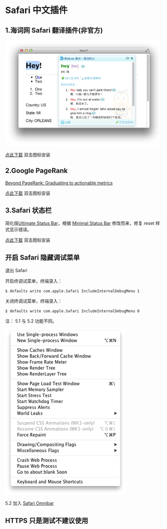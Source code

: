 # Safari 中文插件

## 1.海词网 Safari 翻译插件(非官方)
![Safari 英文翻译插件](https://github.com/beijingyoung/All-In-One-Safari-Extension/raw/master/EG.png)

[点此下载](https://raw.github.com/beijingyoung/All-In-One-Safari-Extension/master/EN%20to%20zh-CN%20translate.safariextz) 双击图标安装

## 2.Google PageRank
[Beyond PageRank: Graduating to actionable metrics](http://googlewebmastercentral.blogspot.com/2011/06/beyond-pagerank-graduating-to.html)

[点此下载](https://raw.github.com/beijingyoung/All-In-One-Safari-Extension/master/PageRank.safariextz) 双击图标安装

## 3.Safari 状态栏
简化版[Ultimate Status Bar](http://ultimatestatusbar.com)，根据 [Minimal Status Bar](https://github.com/visnup/Minimal-Status-Bar) 修改而来，修复 reset 样式显示错误。

[点此下载](https://raw.github.com/beijingyoung/All-In-One-Safari-Extension/master/StatusBar.safariextz) 双击图标安装


## 开启 Safari 隐藏调试菜单

退出 Safari

开启终调试菜单，终端录入：

	$ defaults write com.apple.Safari IncludeInternalDebugMenu 1

关闭终调试菜单，终端录入：
	
	$ defaults write com.apple.Safari IncludeInternalDebugMenu 0
	

注： 5.1 与 5.2 功能不同。

![开启 Safari 隐藏调试菜单](https://github.com/beijingyoung/All-In-One-Safari-Extension/raw/master/IncludeInternalDebugMenu.png)

5.2 加入 [Safari Omnibar](http://hackemist.com/SafariOmnibar/)

## HTTPS 只是测试不建议使用